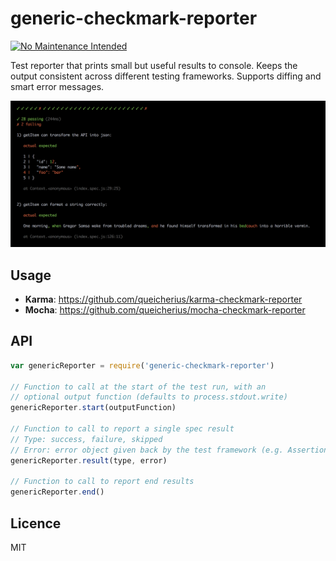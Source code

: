 # generic-checkmark-reporter

[![No Maintenance Intended](https://img.shields.io/badge/No%20Maintenance%20Intended-%E2%9C%95-red.svg?style=flat-square)](http://unmaintained.tech/)

Test reporter that prints small but useful results to console.
Keeps the output consistent across different testing frameworks.
Supports diffing and smart error messages.

![](screenshot.png)

## Usage

- **Karma**: https://github.com/queicherius/karma-checkmark-reporter
- **Mocha**: https://github.com/queicherius/mocha-checkmark-reporter

## API

```js
var genericReporter = require('generic-checkmark-reporter')

// Function to call at the start of the test run, with an
// optional output function (defaults to process.stdout.write)
genericReporter.start(outputFunction)

// Function to call to report a single spec result
// Type: success, failure, skipped
// Error: error object given back by the test framework (e.g. AssertionError)
genericReporter.result(type, error)

// Function to call to report end results
genericReporter.end()
```

## Licence

MIT
